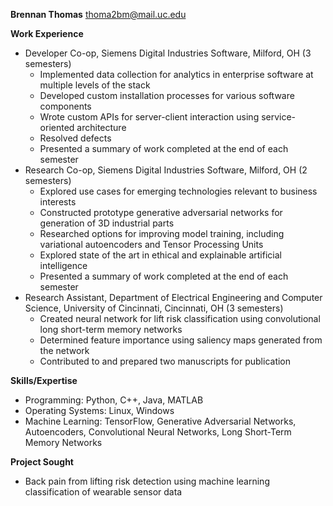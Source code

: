 ﻿**Brennan Thomas**
thoma2bm@mail.uc.edu

**Work Experience**
* Developer Co-op, Siemens Digital Industries Software, Milford, OH (3 semesters)
	* Implemented data collection for analytics in enterprise software at multiple levels of the stack
	* Developed custom installation processes for various software components
	* Wrote custom APIs for server-client interaction using service-oriented architecture
	* Resolved defects
	* Presented a summary of work completed at the end of each semester
* Research Co-op, Siemens Digital Industries Software, Milford, OH (2 semesters)
	* Explored use cases for emerging technologies relevant to business interests
	* Constructed prototype generative adversarial networks for generation of 3D industrial parts
	* Researched options for improving model training, including variational autoencoders and Tensor Processing Units
	* Explored state of the art in ethical and explainable artificial intelligence
	* Presented a summary of work completed at the end of each semester
* Research Assistant, Department of Electrical Engineering and Computer Science, University of Cincinnati, Cincinnati, OH (3 semesters)
	* Created neural network for lift risk classification using convolutional long short-term memory networks
	* Determined feature importance using saliency maps generated from the network
	* Contributed to and prepared two manuscripts for publication

**Skills/Expertise**
* Programming: Python, C++, Java, MATLAB
* Operating Systems: Linux, Windows
* Machine Learning: TensorFlow, Generative Adversarial Networks, Autoencoders, Convolutional Neural Networks, Long Short-Term Memory Networks

**Project Sought**
* Back pain from lifting risk detection using machine learning classification of wearable sensor data

